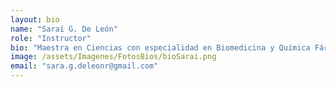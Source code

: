 ```yaml
---
layout: bio
name: "Saraí G. De León"
role: "Instructor"
bio: "Maestra en Ciencias con especialidad en Biomedicina y Química Fármaco Bióloga por la Universidad Nacional Autónoma de México (UNAM). Actualmente cursa el Doctorado en Ciencias Biológicas, con especialidad en Biomedicina, en la misma universidad. Su investigación de maestría y doctorado se centra en el estudio de las células T CD8 de memoria residente en tejido y de las células dendríticas en el infiltrado tumoral de pacientes con melanoma. Su trabajo se enfoca en la realización de inmunofluorescencia múltiple y en el uso de inteligencia artificial para el análisis de imágenes, lo cual le ha permitido distinguir a pacientes que controlan la enfermedad de aquellos que desarrollan metástasis, así como identificar a los que responden a inmunoterapia."
image: /assets/Imagenes/FotosBios/bioSarai.png
email: "sara.g.deleonr@gmail.com"
---
```

